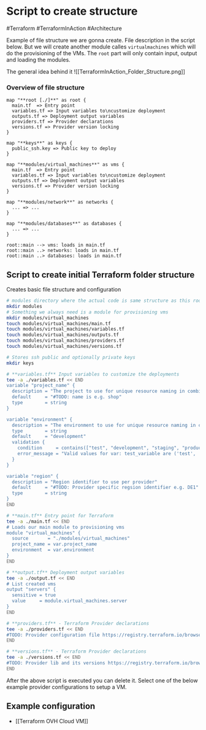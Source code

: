 # Script to create structure
#Terraform #TerraformInAction #Architecture

Example of file structure we are gonna create. File description in the script below.
But we will create another module calles `virtualmachines` which will do the provisioning of the VMs. The `root` part will only contain input, output and loading the modules.

The general idea behind it
![[TerraformInAction_Folder_Structure.png]]

### Overview of file structure

```plantuml
map "**root [./]**" as root {
  main.tf  => Entry point
  variables.tf => Input variables to\ncustomize deployment
  outputs.tf => Deployment output variables
  providers.tf => Provider declarations
  versions.tf => Provider version locking
}

map "**keys**" as keys {
  public_ssh.key => Public key to deploy
}

map "**modules/virtual_machines**" as vms {
  main.tf  => Entry point
  variables.tf => Input variables to\ncustomize deployment
  outputs.tf => Deployment output variables
  versions.tf => Provider version locking
}

map "**modules/network**" as networks {
  ... => ...
}

map "**modules/databases**" as databases {
  ... => ...
}

root::main --> vms: loads in main.tf
root::main ..> networks: loads in main.tf
root::main ..> databases: loads in main.tf
```

## Script to create initial Terraform folder structure
Creates basic file structure and configuration

```bash
# modules directory where the actual code is same structure as this root
mkdir modules
# Something we always need is a module for provisioning vms
mkdir modules/virtual_machines
touch modules/virtual_machines/main.tf
touch modules/virtual_machines/variables.tf
touch modules/virtual_machines/outputs.tf
touch modules/virtual_machines/providers.tf
touch modules/virtual_machines/versions.tf

# Stores ssh public and optionally private keys
mkdir keys

# **variables.tf** Input variables to customize the deployments
tee -a ./variables.tf << END
variable "project_name" {
  description = "The project to use for unique resource naming in combination with environment"
  default     = "#TODO: name is e.g. shop"
  type        = string
}

variable "environment" {
  description = "The environment to use for unique resource naming in combination with environment"
  type        = string
  default     = "development"
  validation {
    condition     = contains(["test", "development", "staging", "production"], var.environment)
    error_message = "Valid values for var: test_variable are ('test', 'development', 'staging', 'production')."
  }
}

variable "region" {
  description = "Region identifier to use per provider"
  default     = "#TODO: Provider specific regsion identifier e.g. DE1"
  type        = string
}
END

# **main.tf** Entry point for Terraform
tee -a ./main.tf << END
# Loads our main module to provisioning vms
module "virtual_machines" {
  source       = "./modules/virtual_machines"
  project_name = var.project_name
  environment  = var.environment
}
END

# **output.tf** Deployment output variables
tee -a ./output.tf << END
# List created vms
output "servers" {
  sensitive = true
  value     = module.virtual_machines.server
}
END

# **providers.tf** - Terraform Provider declarations
tee -a ./providers.tf << END
#TODO: Provider configuration file https://registry.terraform.io/browse/providers. Provider examples see below.
END

# **versions.tf** - Terraform Provider declarations
tee -a ./versions.tf << END
#TODO: Provider lib and its versions https://registry.terraform.io/browse/providers. Provider examples see below.
END
```
After the above script is executed you can delete it.
Select one of the below example provider configurations to setup a VM.

## Example configuration
* [[Terraform OVH Cloud VM]]